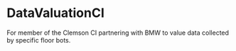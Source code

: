 # DataValuationCI
For member of the Clemson CI partnering with BMW to value data collected by specific floor bots.

